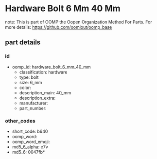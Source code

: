 # Hardware Bolt 6 Mm 40 Mm  

note: This is part of OOMP the Oopen Organization Method For Parts. For more details: https://github.com/oomlout/oomp_base

##  part details





### id
* oomp_id: hardware_bolt_6_mm_40_mm
  * classification: hardware
  * type: bolt
  * size: 6_mm
  * color: 
  * description_main: 40_mm
  * description_extra: 
  * manufacturer: 
  * part_number: 

### other_codes
* short_code: b640
* oomp_word: 
* oomp_word_emoji: 
* md5_6_alpha: e7v
* md5_6: 0047fb* 